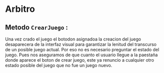 # Arbitro

## Metodo `CrearJuego` :
Una vez crado el juego el botodon asignadoa la creacion del juego desaparecera de la interfaz visual para garantizar la lenitud del transcurso de un posible juego actual. 
Por eso no es necesario preguntar el estado del juego. Pues nos aseguramos de que cuanto el usuario llegue a la paestaña donde aparece el boton de crear juego, este ya renuncio a cualquier otro estado posible del juego que no fue un juego nuevo.